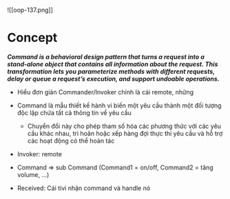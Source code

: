 ![[oop-137.png]]

# Concept

***Command is a behavioral design pattern that turns a request into a stand-alone object that contains all information about the request. This transformation lets you parameterize methods with different requests, delay or queue a request’s execution, and support undoable operations.***

- Hiểu đơn giản Commander/Invoker chính là cái remote, những 
- Command là mẫu thiết kế hành vi biến một yêu cầu thành một đối tượng độc lập chứa tất cả thông tin về yêu cầu
	- Chuyển đổi này cho phép tham số hóa các phương thức với các yêu cầu khác nhau, trì hoãn hoặc xếp hàng đợi thực thi yêu cầu và hỗ trợ các hoạt động có thể hoàn tác


- Invoker: remote
- Command => sub Command (Command1 = on/off, Command2 = tăng volume, ...)
- Received: Cái tivi nhận command và handle nó
